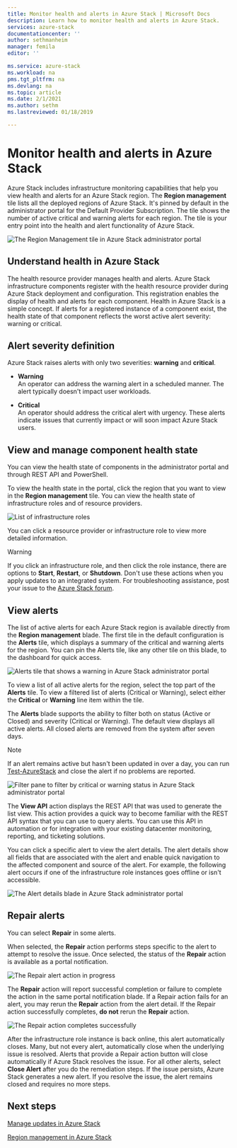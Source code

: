 ```yaml
---
title: Monitor health and alerts in Azure Stack | Microsoft Docs
description: Learn how to monitor health and alerts in Azure Stack.
services: azure-stack
documentationcenter: ''
author: sethmanheim
manager: femila
editor: ''

ms.service: azure-stack
ms.workload: na
pms.tgt_pltfrm: na
ms.devlang: na
ms.topic: article
ms.date: 2/1/2021
ms.author: sethm
ms.lastreviewed: 01/18/2019

---
```

# Monitor health and alerts in Azure Stack

Azure Stack includes infrastructure monitoring capabilities that help you view health and alerts for an Azure Stack region. The **Region management** tile lists all the deployed regions of Azure Stack. It's pinned by default in the administrator portal for the Default Provider Subscription. The tile shows the number of active critical and warning alerts for each region. The tile is your entry point into the health and alert functionality of Azure Stack.

![The Region Management tile in Azure Stack administrator portal](media/azure-stack-monitor-health/image1.png)

## Understand health in Azure Stack

The health resource provider manages health and alerts. Azure Stack infrastructure components register with the health resource provider during Azure Stack deployment and configuration. This registration enables the display of health and alerts for each component. Health in Azure Stack is a simple concept. If alerts for a registered instance of a component exist, the health state of that component reflects the worst active alert severity: warning or critical.

## Alert severity definition

Azure Stack raises alerts with only two severities: **warning** and **critical**.

- **Warning**  
  An operator can address the warning alert in a scheduled manner. The alert typically doesn't impact user workloads.

- **Critical**  
  An operator should address the critical alert with urgency. These alerts indicate issues that currently impact or will soon impact Azure Stack users.


## View and manage component health state

You can view the health state of components in the administrator portal and through REST API and PowerShell.

To view the health state in the portal, click the region that you want to view in the **Region management** tile. You can view the health state of infrastructure roles and of resource providers.

![List of infrastructure roles](media/azure-stack-monitor-health/image2.png)

You can click a resource provider or infrastructure role to view more detailed information.

> [!WARNING]  
> If you click an infrastructure role, and then click the role instance, there are options to **Start**, **Restart**, or **Shutdown**. Don't use these actions when you apply updates to an integrated system. <!-- TZLASDKFIXAlso, do **not** use these options in an Azure Stack Development Kit (ASDK) environment. These options are only designed for an integrated systems environment, where there's more than one role instance per infrastructure role. Restarting a role instance (especially AzS-Xrp01) in the ASDK causes system instability.--> For troubleshooting assistance, post your issue to the [Azure Stack forum](https://aka.ms/azurestackforum).
>

## View alerts

The list of active alerts for each Azure Stack region is available directly from the **Region management** blade. The first tile in the default configuration is the **Alerts** tile, which displays a summary of the critical and warning alerts for the region. You can pin the Alerts tile, like any other tile on this blade, to the dashboard for quick access.

![Alerts tile that shows a warning in Azure Stack administrator portal](media/azure-stack-monitor-health/image3.png)

 To view a list of all active alerts for the region, select the top part of the **Alerts** tile. To view a filtered list of alerts (Critical or Warning), select either the **Critical** or **Warning** line item within the tile.

The **Alerts** blade supports the ability to filter both on status (Active or Closed) and severity (Critical or Warning). The default view displays all active alerts. All closed alerts are removed from the system after seven days.

>[!Note]
>If an alert remains active but hasn't been updated in over a day, you can run [Test-AzureStack](../../operator/azure-stack-diagnostic-test.md) and close the alert if no problems are reported.

![Filter pane to filter by critical or warning status in Azure Stack administrator portal](media/azure-stack-monitor-health/alert-view.png)

The **View API** action displays the REST API that was used to generate the list view. This action provides a quick way to become familiar with the REST API syntax that you can use to query alerts. You can use this API in automation or for integration with your existing datacenter monitoring, reporting, and ticketing solutions.

You can click a specific alert to view the alert details. The alert details show all fields that are associated with the alert and enable quick navigation to the affected component and source of the alert. For example, the following alert occurs if one of the infrastructure role instances goes offline or isn't accessible. 

![The Alert details blade in Azure Stack administrator portal](media/azure-stack-monitor-health/alert-detail.png)

## Repair alerts

You can select **Repair** in some alerts.

When selected, the **Repair** action performs steps specific to the alert to attempt to resolve the issue. Once selected, the status of the **Repair** action is available as a portal notification.

![The Repair alert action in progress](media/azure-stack-monitor-health/repair-in-progress.png)

The **Repair** action will report successful completion or failure to complete the action in the same portal notification blade.  If a Repair action fails for an alert, you may rerun the **Repair** action from the alert detail. If the Repair action successfully completes, **do not** rerun the **Repair** action.

![The Repair action completes successfully](media/azure-stack-monitor-health/repair-completed.png)

After the infrastructure role instance is back online, this alert automatically closes. Many, but not every alert, automatically close when the underlying issue is resolved. Alerts that provide a Repair action button will close automatically if Azure Stack resolves the issue. For all other alerts, select **Close Alert** after you do the remediation steps. If the issue persists, Azure Stack generates a new alert. If you resolve the issue, the alert remains closed and requires no more steps.

## Next steps

[Manage updates in Azure Stack](../../operator/azure-stack-updates.md)

[Region management in Azure Stack](../../operator/azure-stack-region-management.md)

